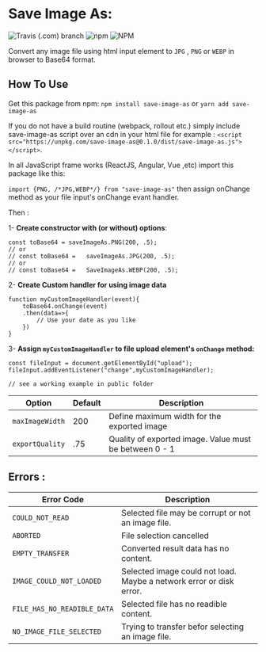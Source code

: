 # Save Image As:

![Travis (.com) branch](https://img.shields.io/travis/com/softberry/save-image-as/master?style=for-the-badge)
![npm](https://img.shields.io/npm/v/save-image-as?style=for-the-badge)
![NPM](https://img.shields.io/npm/l/save-image-as?style=for-the-badge)

Convert any image file using html input element to `JPG` , `PNG` or `WEBP` in browser to Base64 format.

## How To Use

Get this package from npm:
`npm install save-image-as` or `yarn add save-image-as`

If you do not have a build routine (webpack, rollout etc.) simply include save-image-as script over an cdn in your html file for example : `<script src="https://unpkg.com/save-image-as@0.1.0/dist/save-image-as.js"></script>`.

In all JavaScript frame works (ReactJS, Angular, Vue ,etc) import this package like this:

`import {PNG, /*JPG,WEBP*/} from "save-image-as"` then assign onChange method as your file input's onChange evant handler.

Then :

1- **Create constructor with (or without) options**:

    const toBase64 = saveImageAs.PNG(200, .5);
    // or
    // const toBase64 =   saveImageAs.JPG(200, .5);
    // or
    // const toBase64 =   SaveImageAs.WEBP(200, .5);

2- **Create Custom handler for using image data**

    function myCustomImageHandler(event){
        toBase64.onChange(event)
        .then(data=>{
            // Use your date as you like
        })
    }

3- **Assign `myCustomImageHandler` to file upload element's `onChange` method:**

    const fileInput = document.getElementById("upload");
    fileInput.addEventListener("change",myCustomImageHandler);

    // see a working example in public folder

| Option          | Default | Description                                            |
| --------------- | ------- | ------------------------------------------------------ |
| `maxImageWidth` | 200     | Define maximum width for the exported image            |
| `exportQuality` | .75     | Quality of exported image. Value must be between 0 - 1 |

## Errors :

| Error Code                  | Description                                                         |
| --------------------------- | ------------------------------------------------------------------- |
| `COULD_NOT_READ`            | Selected file may be corrupt or not an image file.                  |
| `ABORTED`                   | File selection cancelled                                            |
| `EMPTY_TRANSFER`            | Converted result data has no content.                               |
| `IMAGE_COULD_NOT_LOADED`    | Selected image could not load. Maybe a network error or disk error. |
| `FILE_HAS_NO_READIBLE_DATA` | Selected file has no readible content.                              |
| `NO_IMAGE_FILE_SELECTED`    | Trying to transfer befor selecting an image file.                   |
